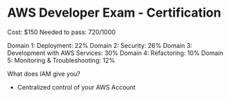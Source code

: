 # AWS Developer Exam - Certification

Cost: $150
Needed to pass: 720/1000

Domain 1: Deployment: 22%
Domain 2: Security: 26%
Domain 3: Development with AWS Services: 30%
Domain 4: Refactoring: 10%
Domain 5: Monitoring & Troubleshooting: 12%

What does IAM give you?

- Centralized control of your AWS Account
